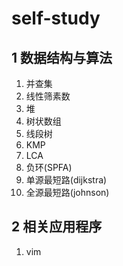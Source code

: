 # self-study
## 1 数据结构与算法  
1. 并查集
2. 线性筛素数  
3. 堆  
4. 树状数组  
5. 线段树  
6. KMP
7. LCA
8. 负环(SPFA)
9. 单源最短路(dijkstra)
10. 全源最短路(johnson)
## 2 相关应用程序
1. vim
